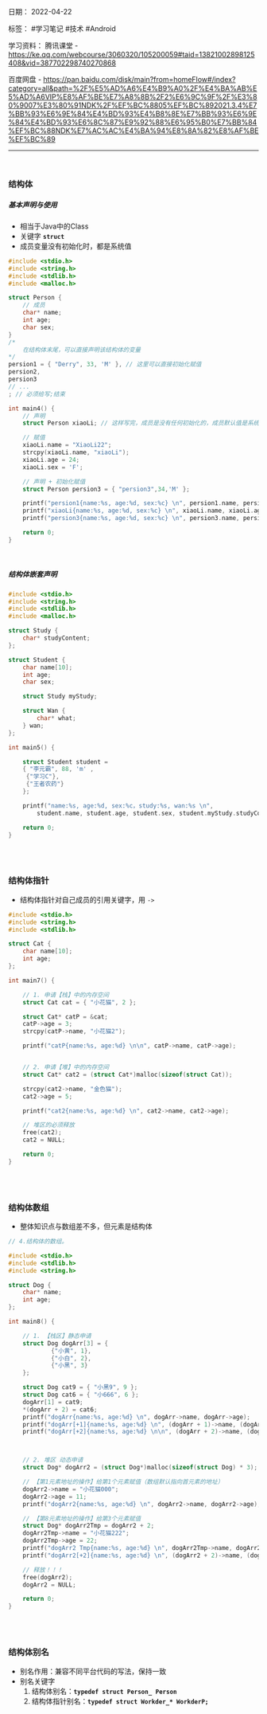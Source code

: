 日期： 2022-04-22

标签： #学习笔记 #技术 #Android 

学习资料： 
腾讯课堂 - https://ke.qq.com/webcourse/3060320/105200059#taid=13821002898125408&vid=387702298740270868

百度网盘 - https://pan.baidu.com/disk/main?from=homeFlow#/index?category=all&path=%2F%E5%AD%A6%E4%B9%A0%2F%E4%BA%AB%E5%AD%A6VIP%E8%AF%BE%E7%A8%8B%2F2%E6%9C%9F%2F%E3%80%9007%E3%80%91NDK%2F%EF%BC%8805%EF%BC%892021.3.4%E7%BB%93%E6%9E%84%E4%BD%93%E4%B8%8E%E7%BB%93%E6%9E%84%E4%BD%93%E6%8C%87%E9%92%88%E6%95%B0%E7%BB%84%EF%BC%88NDK%E7%AC%AC%E4%BA%94%E8%8A%82%E8%AF%BE%EF%BC%89

---
<br>

### 结构体
##### 基本声明与使用
- 相当于Java中的Class
- 关键字 **`struct`**
- 成员变量没有初始化时，都是系统值

```C
#include <stdio.h>
#include <string.h>
#include <stdlib.h>
#include <malloc.h>

struct Person {
	// 成员
	char* name;
	int age;
	char sex;
}
/*
	在结构体末尾，可以直接声明该结构体的变量
*/
persion1 = { "Derry", 33, 'M' }, // 这里可以直接初始化赋值
persion2,
persion3
// ...
; // 必须给写;结束

int main4() {
	// 声明
	struct Person xiaoLi; // 这样写完，成员是没有任何初始化的，成员默认值是系统值，不能直接使用

	// 赋值
	xiaoLi.name = "XiaoLi22";
	strcpy(xiaoLi.name, "xiaoLi");
	xiaoLi.age = 24;
	xiaoLi.sex = 'F';

	// 声明 + 初始化赋值
	struct Person persion3 = { "persion3",34,'M' };

	printf("persion1{name:%s, age:%d, sex:%c} \n", persion1.name, persion1.age, persion1.sex);
	printf("xiaoLi{name:%s, age:%d, sex:%c} \n", xiaoLi.name, xiaoLi.age, xiaoLi.sex);
	printf("persion3{name:%s, age:%d, sex:%c} \n", persion3.name, persion3.age, persion3.sex);

	return 0;
}
```

<br>

##### 结构体嵌套声明
```C
#include <stdio.h>
#include <string.h>
#include <stdlib.h>
#include <malloc.h>

struct Study {
	char* studyContent;
};

struct Student {
	char name[10];
	int age;
	char sex;

	struct Study myStudy;

	struct Wan {
		char* what;
	} wan;
};

int main5() {

	struct Student student =
	{ "李元霸", 88, 'm' ,
	 {"学习C"},
	 {"王者农药"}
	};

	printf("name:%s, age:%d, sex:%c，study:%s, wan:%s \n",
		student.name, student.age, student.sex, student.myStudy.studyContent, student.wan.what);

	return 0;
}
```

<br><br>

### 结构体指针
- 结构体指针对自己成员的引用关键字，用 `->` 
```C
#include <stdio.h>
#include <string.h>
#include <stdlib.h>

struct Cat {
	char name[10];
	int age;
};

int main7() {

	// 1. 申请【栈】中的内存空间
	struct Cat cat = { "小花猫", 2 };

	struct Cat* catP = &cat;
	catP->age = 3;
	strcpy(catP->name, "小花猫2");

	printf("catP{name:%s, age:%d} \n\n", catP->name, catP->age);


	// 2. 申请【堆】中的内存空间
	struct Cat* cat2 = (struct Cat*)malloc(sizeof(struct Cat));

	strcpy(cat2->name, "金色猫");
	cat2->age = 5;

	printf("cat2{name:%s, age:%d} \n", cat2->name, cat2->age);

	// 堆区的必须释放
	free(cat2);
	cat2 = NULL;

	return 0;
}
```

<br><br>

### 结构体数组
- 整体知识点与数组差不多，但元素是结构体
```C
// 4.结构体的数组。

#include <stdio.h>
#include <stdlib.h>
#include <string.h>

struct Dog {
	char* name;
	int age;
};

int main8() {

	// 1. 【栈区】静态申请
	struct Dog dogArr[3] = {
			{"小黄", 1},
			{"小白", 2},
			{"小黑", 3}
	};

	struct Dog cat9 = { "小黑9", 9 };
	struct Dog cat6 = { "小666", 6 };
	dogArr[1] = cat9;
	*(dogArr + 2) = cat6;
	printf("dogArr{name:%s, age:%d} \n", dogArr->name, dogArr->age);
	printf("dogArr[+1]{name:%s, age:%d} \n", (dogArr + 1)->name, (dogArr + 1)->age);
	printf("dogArr[+2]{name:%s, age:%d} \n\n", (dogArr + 2)->name, (dogArr + 2)->age);



	// 2. 堆区 动态申请
	struct Dog* dogArr2 = (struct Dog*)malloc(sizeof(struct Dog) * 3);

	// 【第1元素地址的操作】给第1个元素赋值（数组默认指向首元素的地址）
	dogArr2->name = "小花猫000";
	dogArr2->age = 11;
	printf("dogArr2{name:%s, age:%d} \n", dogArr2->name, dogArr2->age);

	// 【第8元素地址的操作】给第3个元素赋值
	struct Dog* dogArr2Tmp = dogArr2 + 2;
	dogArr2Tmp->name = "小花猫222";
	dogArr2Tmp->age = 22;
	printf("dogArr2 Tmp{name:%s, age:%d} \n", dogArr2Tmp->name, dogArr2Tmp->age);
	printf("dogArr2[+2]{name:%s, age:%d} \n", (dogArr2 + 2)->name, (dogArr2 + 2)->age);

	// 释放！！！
	free(dogArr2);
	dogArr2 = NULL;

	return 0;
}
```

<br><br>

### 结构体别名
- 别名作用：兼容不同平台代码的写法，保持一致
- 别名关键字
	1. 结构体别名：**`typedef struct Person_ Person`**
	2. 结构体指针别名：**`typedef struct Workder_* WorkderP;`**

```C

```
